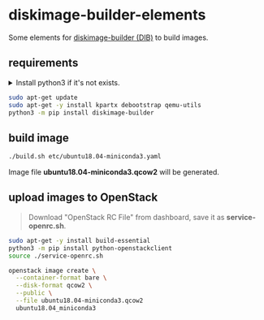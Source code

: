 # diskimage-builder-elements

Some elements for [diskimage-builder (DIB)](https://docs.openstack.org/diskimage-builder/latest/) to build images.

## requirements

<details>
<summary> Install python3 if it's not exists. </summary>

DO NOT USE CONDA ON BUILD HOST!
Environment variables related to conda may lead to image build fail.

I recommended install python3.10. You can build it from source on Ubuntu18.04.

```sh
sudo apt-get -y install build-essential wget \
    libbz2-dev zlib1g-dev libncurses-dev libgdbm-dev libnss3-dev libssl-dev libreadline-dev libffi-dev

wget https://www.python.org/ftp/python/3.10.12/Python-3.10.12.tar.xz
tar -xf Python-3.10.12.tar.xz
cd Python-3.10.12
./configure --enable-optimizations
make -j $(nproc)
sudo make install

## enter venv
python3 -m venv venv
source venv/bin/activate
```
</details>


```sh
sudo apt-get update
sudo apt-get -y install kpartx debootstrap qemu-utils
python3 -m pip install diskimage-builder
```

## build image

```sh
./build.sh etc/ubuntu18.04-miniconda3.yaml
```

Image file **ubuntu18.04-miniconda3.qcow2** will be generated.

## upload images to OpenStack

> Download "OpenStack RC File" from dashboard, save it as **service-openrc.sh**.

```sh
sudo apt-get -y install build-essential
python3 -m pip install python-openstackclient
source ./service-openrc.sh

openstack image create \
  --container-format bare \
  --disk-format qcow2 \
  --public \
  --file ubuntu18.04-miniconda3.qcow2
  ubuntu18.04_miniconda3
```
